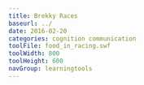 ```yaml
---
title: Brekky Races
baseurl: ../
date: 2016-02-20
categories: cognition communication
toolFile: food_in_racing.swf
toolWidth: 800
toolHeight: 600
navGroup: learningtools
---
```

